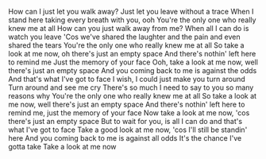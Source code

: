 How can I just let you walk away?
Just let you leave without a trace
When I stand here taking every breath with you, ooh
You're the only one who really knew me at all
How can you just walk away from me?
When all I can do is watch you leave
'Cos we've shared the laughter and the pain and even shared the tears
You're the only one who really knew me at all
So take a look at me now, oh there's just an empty space
And there's nothin' left here to remind me
Just the memory of your face
Ooh, take a look at me now, well there's just an empty space
And you coming back to me is against the odds
And that's what I've got to face
I wish, I could just make you turn around
Turn around and see me cry
There's so much I need to say to you so many reasons why
You're the only one who really knew me at all
So take a look at me now, well there's just an empty space
And there's nothin' left here to remind me, just the memory of your face
Now take a look at me now, 'cos there's just an empty space
But to wait for you, is all I can do and that's what I've got to face
Take a good look at me now, 'cos I'll still be standin' here
And you coming back to me is against all odds
It's the chance I've gotta take
Take a look at me now
